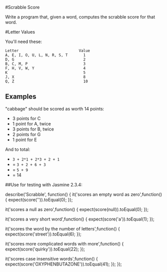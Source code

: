 #Scrabble Score

Write a program that, given a word, computes the scrabble score for that word.

#Letter Values

You'll need these:

```plain
Letter                           Value
A, E, I, O, U, L, N, R, S, T       1
D, G                               2
B, C, M, P                         3
F, H, V, W, Y                      4
K                                  5
J, X                               8
Q, Z                               10
```

## Examples
"cabbage" should be scored as worth 14 points:

- 3 points for C
- 1 point for A, twice
- 3 points for B, twice
- 2 points for G
- 1 point for E

And to total:

- `3 + 2*1 + 2*3 + 2 + 1`
- = `3 + 2 + 6 + 3`
- = `5 + 9`
- = 14

##Use for testing with Jasmine 2.3.4:

describe('Scrabble', function() {
  it('scores an empty word as zero',function() {
    expect(score('')).toEqual(0);
  });

  it('scores a null as zero',function() {
    expect(score(null)).toEqual(0);
  });

  it('scores a very short word',function() {
    expect(score('a')).toEqual(1);
  });

  it('scores the word by the number of letters',function() {
    expect(score('street')).toEqual(6);
  });

  it('scores more complicated words with more',function() {
    expect(score('quirky')).toEqual(22);
  });

  it('scores case insensitive words',function() {
    expect(score('OXYPHENBUTAZONE')).toEqual(41);
  });
});
